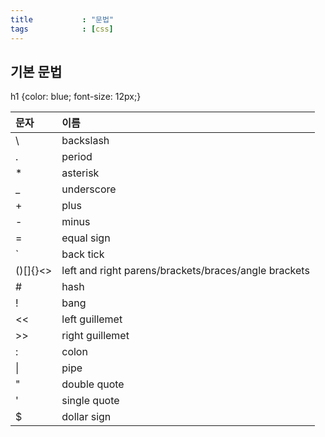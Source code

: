 ```yaml
---
title           : "문법"
tags            : [css]
---
```


## 기본 문법

h1 {color: blue; font-size: 12px;}


| 문자 | 이름 |
|:-|:-|
|\\ |backslash|
|\.|period|
|\*|asterisk|
|\_|underscore|
|\+|plus|
|\-|minus|
|\=|equal sign|
|\`|back tick|
|\()[]{}<>|left and right parens/brackets/braces/angle brackets|
|\#|hash|
|\!|bang|
|\<<|left guillemet|
|\>>|right guillemet|
|\:|colon|
|\||pipe|
|\"|double quote|
|\'|single quote|
|\$|dollar sign|


